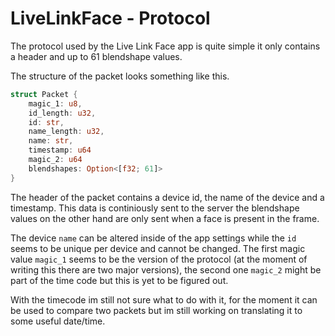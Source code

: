 # LiveLinkFace - Protocol

The protocol used by the Live Link Face app is quite simple it only contains a header and up to 61 blendshape values.

The structure of the packet looks something like this.

```rust
struct Packet {
    magic_1: u8,
    id_length: u32,
    id: str,
    name_length: u32,
    name: str,
    timestamp: u64
    magic_2: u64
    blendshapes: Option<[f32; 61]>
}
```

The header of the packet contains a device id, the name of the device and a timestamp.
This data is continiously sent to the server the blendshape values on the other hand are only sent
when a face is present in the frame.  

The device `name` can be altered inside of the app settings while the `id` seems to be unique per device and cannot be changed.
The first magic value `magic_1` seems to be the version of the protocol (at the moment of writing this there are two major versions),
the second one `magic_2` might be part of the time code but this is yet to be figured out.

With the timecode im still not sure what to do with it, for the moment it can be used to compare two packets but im still working on 
translating it to some useful date/time.
